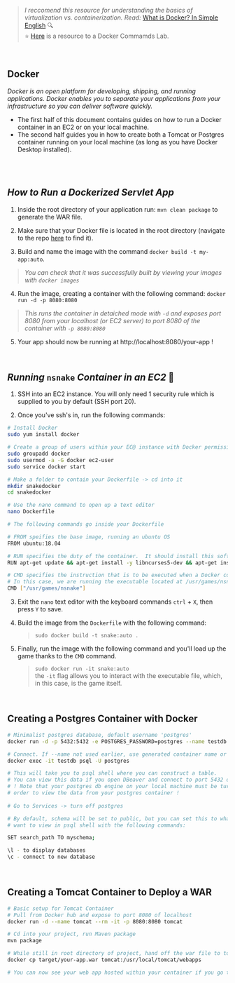 > *I reccomend this resource for understanding the basics of virtualization vs. containerization.  Read:* [What is Docker? In Simple English](https://blog.usejournal.com/what-is-docker-in-simple-english-a24e8136b90b#:~:text=Terms%20definition,all%20out%20as%20one%20package)    🔍 <br>
> :star: [Here](https://kodekloud.com/courses/970256/lectures/18323815) is a resource to a Docker Commamds Lab.

<br>

## Docker
*Docker is an open platform for developing, shipping, and running applications. Docker enables you to separate your applications from your infrastructure so you can deliver software quickly.*

- The first half of this document contains guides on how to run a Docker container in an EC2 or on your local machine.
- The second half guides you in how to create both a Tomcat or Postgres container running on your local machine (as long as you have Docker Desktop installed).

<br>
<br>

## *How to Run a Dockerized Servlet App*
1. Inside the root directory of your application run: `mvn clean package` to generate the WAR file.

2. Make sure that your Docker file is located in the root directory (navigate to the repo [here](https://github.com/sophiagavrila/employee-servlet-app) to find it).

3. Build and name the image with the command `docker build -t my-app:auto`.
> *You can check that it was successfully built by viewing your images with `docker images`*

4. Run the image, creating a container with the following command: `docker run -d -p 8080:8080`
> *This runs the container in detaiched mode with `-d` and exposes port 8080 from your localhost (or EC2 server) to port 8080 of the container with `-p 8080:8080`*

5. Your app should now be running at  http://localhost:8080/your-app !

<br>

## *Running* `nsnake` *Container in an EC2* 🐍

1. SSH into an EC2 instance.  You will only need 1 security rule which is supplied to you by default (SSH port 20).

2. Once you've ssh's in, run the following commands:

``` sh
# Install Docker
sudo yum install docker

# Create a group of users within your EC@ instance with Docker permissions
sudo groupadd docker
sudo usermod -a -G docker ec2-user
sudo service docker start

# Make a folder to contain your Dockerfile -> cd into it
mkdir snakedocker
cd snakedocker

# Use the nano command to open up a text editor
nano Dockerfile

# The following commands go inside your Dockerfile

# FROM speifies the base image, running an ubuntu OS
FROM ubuntu:18.04

# RUN specifies the duty of the container.  It should install this software
RUN apt-get update && apt-get install -y libncurses5-dev && apt-get install -y nsnake

# CMD specifies the instruction that is to be executed when a Docker container starts
# In this case, we are running the executable located at /usr/games/nsnake within the nginx container
CMD ["/usr/games/nsnake"]
```

3. Exit the `nano` text editor with the keyboard commands `ctrl` + `X`, then press `Y` to save.

4. Build the image from the `Dockerfile` with the following command: 
    >`sudo docker build -t snake:auto .`
    
5. Finally, run the image with the following command and you'll load up the game thanks to the `CMD` command.
    >`sudo docker run -it snake:auto` <br>
        the `-it` flag allows you to interact with the executable file, which, in this case, is the game itself.

<br>

## Creating a Postgres Container with Docker
```sh
# Minimalist postgres database, default username 'postgres'
docker run -d -p 5432:5432 -e POSTGRES_PASSWORD=postgres --name testdb postgres

# Connect. If --name not used earlier, use generated container name or id in place of testdb
docker exec -it testdb psql -U postgres

# This will take you to psql shell where you can construct a table.
# You can view this data if you open DBeaver and connect to port 5432 of localhost
# ! Note that your postgres db engine on your local machine must be turned off in 
# order to view the data from your postgres container !
 
# Go to Services -> turn off postgres

# By default, schema will be set to public, but you can set this to whatever custom schema you
# want to view in psql shell with the following commands:

SET search_path TO myschema;

\l - to display databases
\c - connect to new database
```

<br>


## Creating a Tomcat Container to Deploy a WAR
```sh
# Basic setup for Tomcat Container
# Pull from Docker hub and expose to port 8080 of localhost
docker run -d --name tomcat --rm -it -p 8080:8080 tomcat

# Cd into your project, run Maven package
mvn package

# While still in root directory of project, hand off the war file to tomcat to deploy
docker cp target/your-app.war tomcat:/usr/local/tomcat/webapps

# You can now see your web app hosted within your container if you go to localhost:8080/your-app
```

<br>
